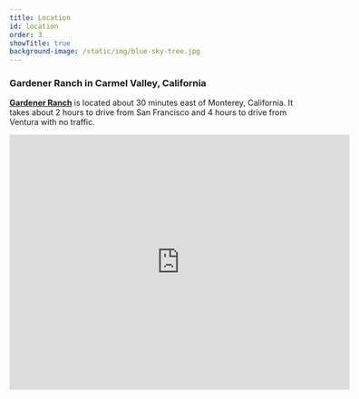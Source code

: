 ```yaml
---
title: Location
id: location
order: 3
showTitle: true
background-image: /static/img/blue-sky-tree.jpg
---
```

### Gardener Ranch in Carmel Valley, California

**[Gardener Ranch](https://www.gardenerranch.com/weddings.htm)** is located about 30 minutes east of Monterey, California.  It takes about 2 hours to drive from San Francisco and 4 hours to drive from Ventura with no traffic.

<iframe src="https://www.google.com/maps/embed?pb=!1m14!1m8!1m3!1d410548.99851083296!2d-121.93724009054539!3d36.49586608789347!3m2!1i1024!2i768!4f13.1!3m3!1m2!1s0x808df399e623ac5b%3A0x96f1029f3834541!2sGardener%20Ranch!5e0!3m2!1sen!2sus!4v1582499702620!5m2!1sen!2sus" width="600" height="450" frameborder="0" style="border:0;" allowfullscreen=""></iframe>
